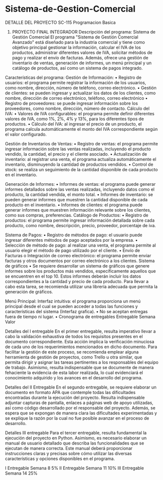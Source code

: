 # Sistema-de-Gestion-Comercial
DETALLE DEL PROYECTO
SC-115 Programacion Basica
1. PROYECTO FINAL INTEGRADOR
Descripción del programa: Sistema de Gestión Comercial
El programa "Sistema de Gestión Comercial Avanzado" está diseñado para la
industria comercial y tiene como objetivo principal gestionar la información,
calcular el IVA de los productos, administrar diferentes valores de IVA, solicitar
métodos de pago y realizar el envío de facturas. Además, ofrece una gestión de
inventario de ventas, generación de informes, un menú principal y un catálogo de
productos, así como un sistema de pagos integrado.

Características del programa:
Gestión de Información:
• Registro de usuarios: el programa permite registrar la información de los
usuarios, como nombre, dirección, número de teléfono, correo electrónico.
• Gestión de clientes: se pueden ingresar y actualizar los datos de los
clientes, como nombre, dirección de correo electrónico, teléfono, correo
electrónico
• Registro de proveedores: se puede ingresar información sobre los
proveedores, como nombre, dirección, número de contacto.
Cálculo del IVA:
• Valores de IVA configurables: el programa permite definir diferentes valores
de IVA, como 1%, 2%, 4% y 13%, para los diferentes tipos de productos.
• Cálculo del IVA: al ingresar el precio de un producto, el programa calcula
automáticamente el monto del IVA correspondiente según el valor
configurado.

Gestión de Inventarios de Ventas:
• Registro de ventas: el programa permite ingresar información sobre las
ventas realizadas, incluyendo el producto vendido, la cantidad, el precio y el
cliente asociado.
• Actualización de inventario: al registrar una venta, el programa actualiza
automáticamente el inventario, disminuyendo la cantidad de productos
vendidos.
• Control de stock: se realiza un seguimiento de la cantidad disponible de
cada producto en el inventario.

Generación de Informes:
• Informes de ventas: el programa puede generar informes detallados sobre
las ventas realizadas, incluyendo datos como el producto, la cantidad
vendida, el monto total.
• Informes de inventario: se pueden generar informes que muestren la
cantidad disponible de cada producto en el inventario.
• Informes de clientes: el programa puede generar informes que muestren
información relevante sobre los clientes, como sus compras, preferencias.
Catálogo de Productos:
• Registro de productos: el programa permite ingresar información detallada
sobre cada producto, como nombre, descripción, precio, proveedor,
porcentaje de iva.

Sistema de Pagos:
• Registro de métodos de pago: el usuario puede ingresar diferentes métodos
de pago aceptados por la empresa.
• Selección de método de pago: al realizar una venta, el programa permite al
usuario elegir el método de pago utilizado por el cliente.
• Envío de Facturas
o Integración de correo electrónico: el programa permite enviar
facturas y otros documentos por correo electrónico a los clientes.
Sistema de gráficos
• Se requiere desarrollar un sistema de gráficos que genere informes sobre
los productos más vendidos, específicamente aquellos que se encuentren
en el top 10. Estos informes deberán incluir los datos correspondientes a la
cantidad y precio de cada producto. Para llevar a cabo esta tarea, se
recomienda utilizar una librería adecuada que permita la generación de
gráficos.

Menú Principal:
Interfaz intuitiva: el programa proporciona un menú principal desde el cual se
pueden acceder a todas las funciones y características del sistema (Interfaz
grafica).
• No se aceptan entregas fuera de tiempo ni lugar.
• Cronograma de entregables
Entregable Semana Valor

Detalles del I entregable
En el primer entregable, resulta imperativo llevar a cabo la validación exhaustiva
de todos los requisitos presentes en el documento correspondiente. Esta acción
implica la verificación minuciosa de cada uno de los requerimientos mencionados
en dicho documento. Para facilitar la gestión de este proceso, se recomienda
emplear alguna herramienta de gestión de proyectos, como Trello u otra similar,
que permita dirigir y asignar las tareas pertinentes a los responsables del equipo
de trabajo. Asimismo, resulta indispensable que se documente de manera
fehaciente la evidencia de esta labor realizada, lo cual evidenciará el conocimiento
adquirido y los avances en el desarrollo del programa.

Detalles del II Entregable
En el segundo entregable, se requiere elaborar un documento en formato APA que
contemple todas las dificultades encontradas durante la ejecución del proyecto.
Resulta indispensable adjuntar capturas de pantalla, enlaces a páginas web de
apoyo utilizadas, así como código desarrollado por el responsable del proyecto.
Además, se espera que se expongan de manera clara las dificultades
experimentadas y se explique la razón por la cual no fue posible avanzar en el
proceso de desarrollo.

Detalles III entregable
Para el tercer entregable, resulta fundamental la ejecución del proyecto en Python.
Asimismo, es necesario elaborar un manual de usuario detallado que describa las
funcionalidades que se ejecutan de manera correcta. Este manual deberá
proporcionar instrucciones claras y precisas sobre cómo utilizar las diversas
características y opciones disponibles en el programa.

I Entregable Semana 8 5%
II Entregable Semana 11 10%
III Entregable Semana 14 25%
